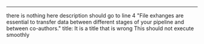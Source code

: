 ---

there is nothing here
description should go to line 4
"File exhanges are essential to transfer data between different stages of your pipeline and between co-authors."
title: It is a title that is wrong
This should not execute smoothly
